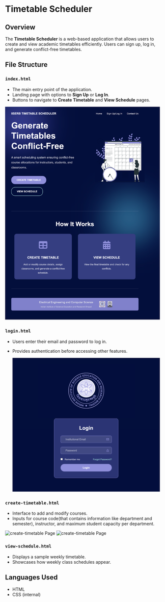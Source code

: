 # Timetable Scheduler

## Overview
The **Timetable Scheduler** is a web-based application that allows users to create and view academic timetables efficiently. Users can sign up, log in, and generate conflict-free timetables.

## File Structure

### `index.html`
- The main entry point of the application.
- Landing page with options to **Sign Up** or **Log In**.
- Buttons to navigate to **Create Timetable** and **View Schedule** pages.

![Landing Page](127.0.0.1_5500_index.html.png)

### `login.html`
- Users enter their email and password to log in.
- Provides authentication before accessing other features.

  ![Login Page](127.0.0.1_5500_login.html.png)

### `create-timetable.html`
- Interface to add and modify courses.
- Inputs for course code(that contains information like department and semester), instructor, and maximum student capacity per department.

 ![create-timetable Page](127.0.0.1_5500_create-timetable.html(1).png)
 ![create-timetable Page](127.0.0.1_5500_create-timetable.html(2).png)

### `view-schedule.html`
- Displays a sample weekly timetable.
- Showcases how weekly class schedules appear.

## Languages Used
- HTML
- CSS (internal)

